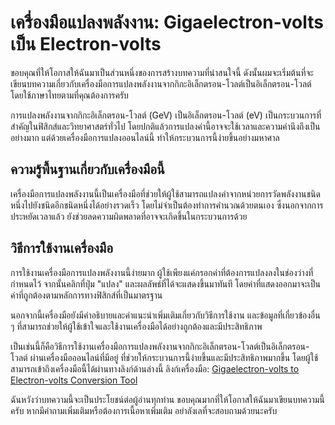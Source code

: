 เครื่องมือแปลงพลังงาน: Gigaelectron-volts เป็น Electron-volts
=============================================================

ขอบคุณที่ให้โอกาสให้ฉันมาเป็นส่วนหนึ่งของการสร้างบทความที่น่าสนใจนี้ ดังนั้นผมจะเริ่มต้นที่จะเขียนบทความเกี่ยวกับเครื่องมือการแปลงพลังงานจากกิกะอิเล็กตรอน-โวลต์เป็นอิเล็กตรอน-โวลต์ โดยใช้ภาษาไทยตามที่คุณต้องการครับ

การแปลงพลังงานจากกิกะอิเล็กตรอน-โวลต์ (GeV) เป็นอิเล็กตรอน-โวลต์ (eV) เป็นกระบวนการที่สำคัญในฟิสิกส์และวิทยาศาสตร์ทั่วไป โดยปกติแล้วการแปลงค่านี้อาจจะใช้เวลาและความคำนึงถึงเป็นอย่างมาก แต่ด้วยเครื่องมือการแปลงออนไลน์นี้ ทำให้กระบวนการนี้ง่ายขึ้นอย่างมหาศาล

ความรู้พื้นฐานเกี่ยวกับเครื่องมือนี้
------------------------------------

เครื่องมือการแปลงพลังงานนี้เป็นเครื่องมือที่ช่วยให้ผู้ใช้สามารถแปลงค่าจากหน่วยการวัดพลังงานชนิดหนึ่งไปยังชนิดอีกชนิดหนึ่งได้อย่างรวดเร็ว โดยไม่จำเป็นต้องทำการคำนวณด้วยตนเอง ซึ่งนอกจากการประหยัดเวลาแล้ว ยังช่วยลดความผิดพลาดที่อาจจะเกิดขึ้นในกระบวนการด้วย

วิธีการใช้งานเครื่องมือ
-----------------------

การใช้งานเครื่องมือการแปลงพลังงานนี้ง่ายมาก ผู้ใช้เพียงแค่กรอกค่าที่ต้องการแปลงลงในช่องว่างที่กำหนดไว้ จากนั้นคลิกที่ปุ่ม "แปลง" และผลลัพธ์ที่ได้จะแสดงขึ้นมาทันที โดยค่าที่แสดงออกมาจะเป็นค่าที่ถูกต้องตามหลักการทางฟิสิกส์ที่เป็นมาตรฐาน

นอกจากนี้เครื่องมือยังมีคำอธิบายและคำแนะนำเพิ่มเติมเกี่ยวกับวิธีการใช้งาน และข้อมูลที่เกี่ยวข้องอื่น ๆ ที่สามารถช่วยให้ผู้ใช้เข้าใจและใช้งานเครื่องมือได้อย่างถูกต้องและมีประสิทธิภาพ

เป็นเช่นนี้ก็คือวิธีการใช้งานเครื่องมือการแปลงพลังงานจากกิกะอิเล็กตรอน-โวลต์เป็นอิเล็กตรอน-โวลต์ ผ่านเครื่องมือออนไลน์ที่มีอยู่ ที่ช่วยให้กระบวนการนี้ง่ายขึ้นและมีประสิทธิภาพมากขึ้น โดยผู้ใช้สามารถเข้าถึงเครื่องมือนี้ได้ผ่านทางลิงก์ด้านล่างนี้ ลิงก์เครื่องมือ: [Gigaelectron-volts to Electron-volts Conversion Tool](https://www.onlinecalculatorsfree.com/th/convert/gigaelectron-volts-to-electron-volts.html)

ฉันหวังว่าบทความนี้จะเป็นประโยชน์ต่อผู้อ่านทุกท่าน ขอบคุณมากที่ให้โอกาสให้ฉันมาเขียนบทความนี้ครับ หากมีคำถามเพิ่มเติมหรือต้องการเนื้อหาเพิ่มเติม อย่าลังเลที่จะสอบถามด้วยนะครับ